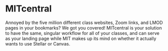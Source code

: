 # MITcentral
Annoyed by the five million different class websites, Zoom links, and LMOD pages in your bookmarks? We got you covered! MITcentral is your solution to have the same, singular workflow for all of your classes, and can serve as your landing page while MIT makes up its mind on whether it actually wants to use Stellar or Canvas. 
